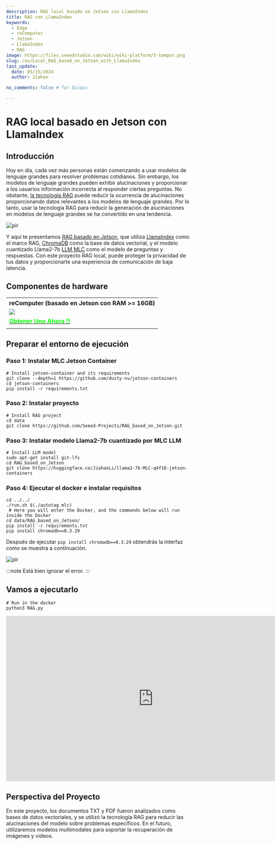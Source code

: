 ```yaml
---
description: RAG local basado en Jetson con LlamaIndex
title: RAG con LlamaIndex
keywords:
  - Edge
  - reComputer
  - Jetson
  - LlamaIndex
  - RAG
image: https://files.seeedstudio.com/wiki/wiki-platform/S-tempor.png
slug: /es/Local_RAG_based_on_Jetson_with_LlamaIndex
last_update:
  date: 05/15/2024
  author: Jiahao

no_comments: false # for Disqus

---
```


# RAG local basado en Jetson con LlamaIndex

## Introducción

Hoy en día, cada vez más personas están comenzando a usar modelos de lenguaje grandes para resolver problemas cotidianos. Sin embargo, los modelos de lenguaje grandes pueden exhibir alucinaciones y proporcionar a los usuarios información incorrecta al responder ciertas preguntas. No obstante, [la tecnología RAG](https://www.seeedstudio.com/blog/2024/04/25/build-a-local-rag-chatbot-on-jetson-orin-for-your-knowledge-base/) puede reducir la ocurrencia de alucinaciones proporcionando datos relevantes a los modelos de lenguaje grandes. Por lo tanto, usar la tecnología RAG para reducir la generación de alucinaciones en modelos de lenguaje grandes se ha convertido en una tendencia.

<p style={{textAlign: 'center'}}><img src="https://files.seeedstudio.com/wiki/reComputer-Jetson/A608/RAG-MLC-Jetson.gif" alt="pir" width={800} height="auto"/></p>

Y aquí te presentamos [RAG basado en Jetson](https://github.com/Seeed-Projects/RAG_based_on_Jetson), que utiliza [LlamaIndex](https://www.llamaindex.ai) como el marco RAG, [ChromaDB](https://github.com/chroma-core/chroma) como la base de datos vectorial, y el modelo cuantizado Llama2-7b [LLM MLC](https://llm.mlc.ai/) como el modelo de preguntas y respuestas. Con este proyecto RAG local, puede proteger la privacidad de tus datos y proporcionarte una experiencia de comunicación de baja latencia.

## Componentes de hardware

<div class="table-center">
	<table align="center">
		<tr>
			<th>reComputer (basado en Jetson con RAM >= 16GB)</th>
		</tr>
    <tr>
      <td><div style={{textAlign:'center'}}><img src="https://files.seeedstudio.com/wiki/reComputer-Jetson/A608/recomputerj4012.jpg" style={{width:800, height:'auto'}}/></div></td>
    </tr>
		<tr>
			<td><div class="get_one_now_container" style={{textAlign: 'center'}}>
				<a class="get_one_now_item" href="https://www.seeedstudio.com/reComputer-J4012-p-5586.html" target="_blank">
				<strong><span><font color={'FFFFFF'} size={"4"}> Obtener Uno Ahora 🖱️</font></span></strong>
				</a>
			</div></td>
		</tr>
	</table>
</div>

## Preparar el entorno de ejecución
### Paso 1: Instalar MLC Jetson Container

```shell
# Install jetson-container and its requirements
git clone --depth=1 https://github.com/dusty-nv/jetson-containers
cd jetson-containers 
pip install -r requirements.txt 
```
### Paso 2: Instalar proyecto

```shell
# Install RAG project
cd data
git clone https://github.com/Seeed-Projects/RAG_based_on_Jetson.git
```

### Paso 3: Instalar modelo Llama2-7b cuantizado por MLC LLM

```shell
# Install LLM model
sudo apt-get install git-lfs
cd RAG_based_on_Jetson
git clone https://huggingface.co/JiahaoLi/llama2-7b-MLC-q4f16-jetson-containers 
```
### Paso 4: Ejecutar el docker e instalar requisitos

```shell
cd ../../
./run.sh $(./autotag mlc)
 # Here you will enter the Docker, and the commands below will run inside the Docker
cd data/RAG_based_on_Jetson/
pip install -r requirements.txt
pip install chromadb==0.3.29
```

Después de ejecutar ```pip install chromadb==0.3.29``` obtendrás la interfaz como se muestra a continuación.

<p style={{textAlign: 'center'}}><img src="https://files.seeedstudio.com/wiki/reComputer-Jetson/A608/RAG_Install_ChromaDB.png" alt="pir" width={1000} height="auto"/></p>

:::note
Está bien ignorar el error.
:::

## Vamos a ejecutarlo
```shell
# Run in the docker
python3 RAG.py
```
<div align="center">
<iframe width="800" height="450" src="https://www.youtube.com/embed/v1SDRko5cNM" title="Jetson Orin NX RAG with MLC, Llama2-7b and ChromaDB" frameborder="0" allow="accelerometer; autoplay; clipboard-write; encrypted-media; gyroscope; picture-in-picture; web-share" referrerpolicy="strict-origin-when-cross-origin" allowfullscreen></iframe>
</div>

## Perspectiva del Proyecto

En este proyecto, los documentos TXT y PDF fueron analizados como bases de datos vectoriales, y se utilizó la tecnología RAG para reducir las alucinaciones del modelo sobre problemas específicos. En el futuro, utilizaremos modelos multimodales para soportar la recuperación de imágenes y videos.